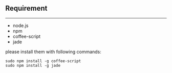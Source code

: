 ## Requirement
-----
* node.js
* npm
* coffee-script
* jade


please install them with following commands:

```shell
sudo npm install -g coffee-script
sudo npm install -g jade
```
